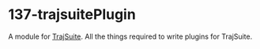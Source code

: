 # 137-trajsuitePlugin
A module for [TrajSuite](https://github.com/lukehb/TrajSuite).
All the things required to write plugins for TrajSuite.
